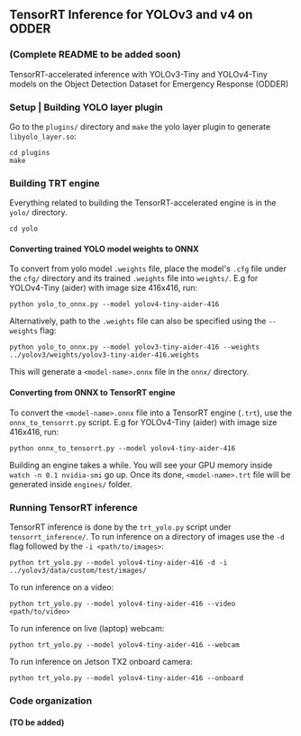 ## TensorRT Inference for YOLOv3 and v4 on ODDER

### (Complete README to be added soon)

TensorRT-accelerated inference with YOLOv3-Tiny and YOLOv4-Tiny models on the Object Detection Dataset for Emergency Response (ODDER)

### Setup | Building YOLO layer plugin
Go to the `plugins/` directory and `make` the yolo layer plugin to generate `libyolo_layer.so`:
```
cd plugins
make
```

### Building TRT engine

Everything related to building the TensorRT-accelerated engine is in the `yolo/` directory. 

``` 
cd yolo
```

#### Converting trained YOLO model weights to ONNX
To convert from yolo model `.weights` file, place the model's `.cfg` file under the `cfg/` directory and its trained `.weights` file into `weights/`.
E.g for YOLOv4-Tiny (aider) with image size 416x416, run:

``` 
python yolo_to_onnx.py --model yolov4-tiny-aider-416 
```

Alternatively, path to the `.weights` file can also be specified using the `--weights` flag:
``` 
python yolo_to_onnx.py --model yolov3-tiny-aider-416 --weights ../yolov3/weights/yolov3-tiny-aider-416.weights
```
This will generate a `<model-name>.onnx` file in the `onnx/` directory.

#### Converting from ONNX to TensorRT engine
To convert the `<model-name>.onnx` file into a TensorRT engine (`.trt`), use the `onnx_to_tensorrt.py` script.
E.g for YOLOv4-Tiny (aider) with image size 416x416, run:
```
python onnx_to_tensorrt.py --model yolov4-tiny-aider-416
```
Building an engine takes a while. You will see your GPU memory inside `watch -n 0.1 nvidia-smi` go up. Once its done, `<model-name>.trt` file will
be generated inside `engines/` folder.

### Running TensorRT inference
TensorRT inference is done by the `trt_yolo.py` script under `tensorrt_inference/`.
To run inference on a directory of images use the `-d` flag followed by the `-i <path/to/images>`:
```
python trt_yolo.py --model yolov4-tiny-aider-416 -d -i ../yolov3/data/custom/test/images/
```

To run inference on a video:
```
python trt_yolo.py --model yolov4-tiny-aider-416 --video <path/to/video>
```

To run inference on live (laptop) webcam:
```
python trt_yolo.py --model yolov4-tiny-aider-416 --webcam
```

To run inference on Jetson TX2 onboard camera:
```
python trt_yolo.py --model yolov4-tiny-aider-416 --onboard
```

### Code organization
#### (TO be added)
